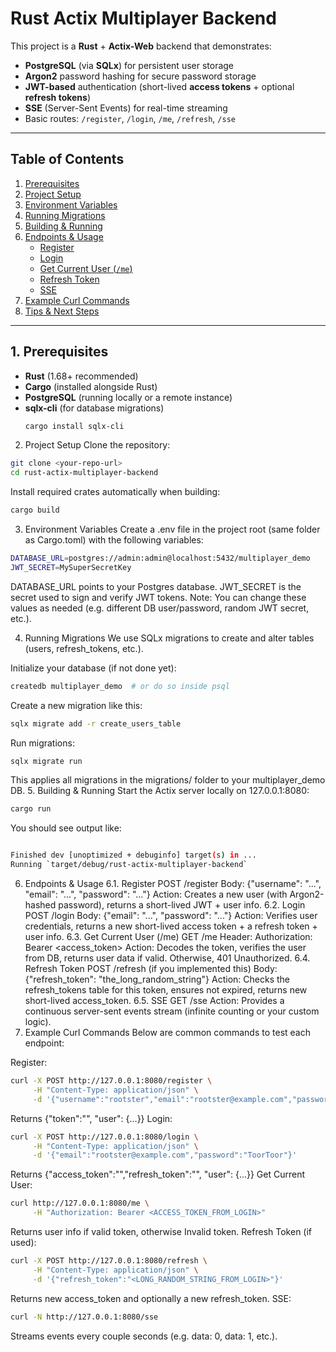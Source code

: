 # Rust Actix Multiplayer Backend

This project is a **Rust** + **Actix-Web** backend that demonstrates:

- **PostgreSQL** (via **SQLx**) for persistent user storage
- **Argon2** password hashing for secure password storage
- **JWT-based** authentication (short-lived **access tokens** + optional **refresh tokens**)
- **SSE** (Server-Sent Events) for real-time streaming
- Basic routes: `/register`, `/login`, `/me`, `/refresh`, `/sse`

---

## Table of Contents

1. [Prerequisites](#prerequisites)
2. [Project Setup](#project-setup)
3. [Environment Variables](#environment-variables)
4. [Running Migrations](#running-migrations)
5. [Building & Running](#building--running)
6. [Endpoints & Usage](#endpoints--usage)
   - [Register](#register)
   - [Login](#login)
   - [Get Current User (`/me`)](#get-current-user-me)
   - [Refresh Token](#refresh-token)
   - [SSE](#sse)
7. [Example Curl Commands](#example-curl-commands)
8. [Tips & Next Steps](#tips--next-steps)

---

## 1. Prerequisites

- **Rust** (1.68+ recommended)
- **Cargo** (installed alongside Rust)
- **PostgreSQL** (running locally or a remote instance)
- **sqlx-cli** (for database migrations)
  ```bash
  cargo install sqlx-cli
  ```

2. Project Setup
   Clone the repository:

```sh
git clone <your-repo-url>
cd rust-actix-multiplayer-backend
```

Install required crates automatically when building:

```sh
cargo build
```

3. Environment Variables
   Create a .env file in the project root (same folder as Cargo.toml) with the following variables:

```sh
DATABASE_URL=postgres://admin:admin@localhost:5432/multiplayer_demo
JWT_SECRET=MySuperSecretKey
```

DATABASE_URL points to your Postgres database.
JWT_SECRET is the secret used to sign and verify JWT tokens.
Note: You can change these values as needed (e.g. different DB user/password, random JWT secret, etc.).

4. Running Migrations
   We use SQLx migrations to create and alter tables (users, refresh_tokens, etc.).

Initialize your database (if not done yet):

```sh
createdb multiplayer_demo  # or do so inside psql
```

Create a new migration like this:

```sh
sqlx migrate add -r create_users_table
```

Run migrations:

```sh
sqlx migrate run
```

This applies all migrations in the migrations/ folder to your multiplayer_demo DB. 5. Building & Running
Start the Actix server locally on 127.0.0.1:8080:

```sh
cargo run
```

You should see output like:

```sh

Finished dev [unoptimized + debuginfo] target(s) in ...
Running `target/debug/rust-actix-multiplayer-backend`
```

6. Endpoints & Usage
   6.1. Register POST /register
   Body: {"username": "...", "email": "...", "password": "..."}
   Action: Creates a new user (with Argon2-hashed password), returns a short-lived JWT + user info.
   6.2. Login POST /login
   Body: {"email": "...", "password": "..."}
   Action: Verifies user credentials, returns a new short-lived access token + a refresh token + user info.
   6.3. Get Current User (/me) GET /me
   Header: Authorization: Bearer <access_token>
   Action: Decodes the token, verifies the user from DB, returns user data if valid. Otherwise, 401 Unauthorized.
   6.4. Refresh Token POST /refresh (if you implemented this)
   Body: {"refresh_token": "the_long_random_string"}
   Action: Checks the refresh_tokens table for this token, ensures not expired, returns new short-lived access_token.
   6.5. SSE GET /sse
   Action: Provides a continuous server-sent events stream (infinite counting or your custom logic).
7. Example Curl Commands
   Below are common commands to test each endpoint:

Register:

```sh
curl -X POST http://127.0.0.1:8080/register \
     -H "Content-Type: application/json" \
     -d '{"username":"rootster","email":"rootster@example.com","password":"ToorToor"}'
```

Returns {"token":"<JWT>", "user": {...}}
Login:

```sh
curl -X POST http://127.0.0.1:8080/login \
     -H "Content-Type: application/json" \
     -d '{"email":"rootster@example.com","password":"ToorToor"}'
```

Returns {"access_token":"<short-lived-JWT>","refresh_token":"<long-string>", "user": {...}}
Get Current User:

```sh
curl http://127.0.0.1:8080/me \
     -H "Authorization: Bearer <ACCESS_TOKEN_FROM_LOGIN>"
```

Returns user info if valid token, otherwise Invalid token.
Refresh Token (if used):

```sh
curl -X POST http://127.0.0.1:8080/refresh \
     -H "Content-Type: application/json" \
     -d '{"refresh_token":"<LONG_RANDOM_STRING_FROM_LOGIN>"}'
```

Returns new access_token and optionally a new refresh_token.
SSE:

```sh
curl -N http://127.0.0.1:8080/sse
```

Streams events every couple seconds (e.g. data: 0, data: 1, etc.).
